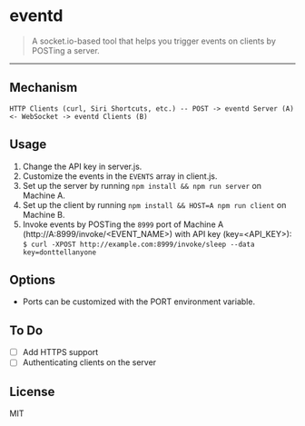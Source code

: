 # eventd
> A socket.io-based tool that helps you trigger events on clients by POSTing a server.
---

## Mechanism

```
HTTP Clients (curl, Siri Shortcuts, etc.) -- POST -> eventd Server (A) <- WebSocket -> eventd Clients (B)
```

## Usage

1. Change the API key in server.js.
1. Customize the events in the ``EVENTS`` array in client.js.
2. Set up the server by running ``npm install && npm run server`` on Machine A.
3. Set up the client by running ``npm install && HOST=A npm run client`` on Machine B.
4. Invoke events by POSTing the ``8999`` port of Machine A (http://A:8999/invoke/<EVENT_NAME>) with API key (key=<API_KEY>): ``$ curl -XPOST http://example.com:8999/invoke/sleep --data key=donttellanyone``

## Options

* Ports can be customized with the PORT environment variable.

## To Do
* [ ] Add HTTPS support
* [ ] Authenticating clients on the server

## License
MIT
